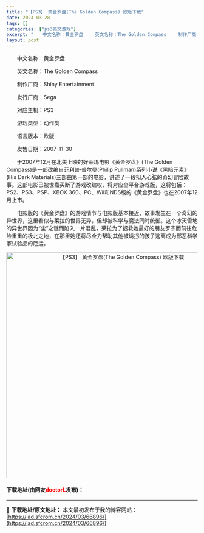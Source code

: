 ```yaml
---
title: "【PS3】 黄金罗盘(The Golden Compass) 欧版下载"
date: 2024-03-28
tags: []
categories: ["ps3英文游戏"]
excerpt: "　　中文名称：黄金罗盘 　　英文名称：The Golden Compass 　　制作厂商：Shiny Entertainment 　　发行厂商：Sega 　　对应主机：PS3 　　游戏类型：动作类 　　语言版本：欧版 　　发售日期：2007-11-30 　　于2007年12月在北美上映的好莱坞电影《&hellip;"
layout: post
---
```


 <p>　　中文名称：黄金罗盘</p> <p>　　英文名称：The Golden Compass</p> <p>　　制作厂商：Shiny Entertainment</p> <p>　　发行厂商：Sega</p> <p>　　对应主机：PS3</p> <p>　　游戏类型：动作类</p> <p>　　语言版本：欧版</p> <p>　　发售日期：2007-11-30</p> <p>　　于2007年12月在北美上映的好莱坞电影《黄金罗盘》(The Golden Compass)是一部改编自菲利普&middot;普尔曼(Philip Pullman)系列小说《黑暗元素》(His Dark Materials)三部曲第一部的电影，讲述了一段扣人心弦的奇幻冒险故事。这部电影已被世嘉买断了游戏改编权，将对应全平台游戏版，这将包括：PS2、PS3、PSP、XBOX 360、PC、Wii和NDS版的《黄金罗盘》也在2007年12月上市。</p> <p>　　电影版的《黄金罗盘》的游戏情节与电影版基本接近，故事发生在一个奇幻的异世界，这里看似与莱拉的世界无异，但却被科学与魔法同时统御。这个冰天雪地的异世界因为&ldquo;尘&rdquo;之谜而陷入一片混乱，莱拉为了拯救她最好的朋友罗杰而前往危险重重的极北之地，在那里她还将尽全力帮助其他被诱拐的孩子逃离成为邪恶科学家试验品的厄运。</p> <p align="center"><img align="" border="0" src="https://lad.sfcrom.cn/wp-content/uploads/2024/03/20240328_66051c051eabe.jpg" width="593" alt="【PS3】 黄金罗盘(The Golden Compass) 欧版下载" /></p> <p><h4>下载地址(由网友<font color="red">doctorL</font>发布)：</h4></p> 

---
📖 **下载地址/原文地址：** 本文最初发布于我的博客网站：[https://lad.sfcrom.cn/2024/03/66896/](https://lad.sfcrom.cn/2024/03/66896/)
